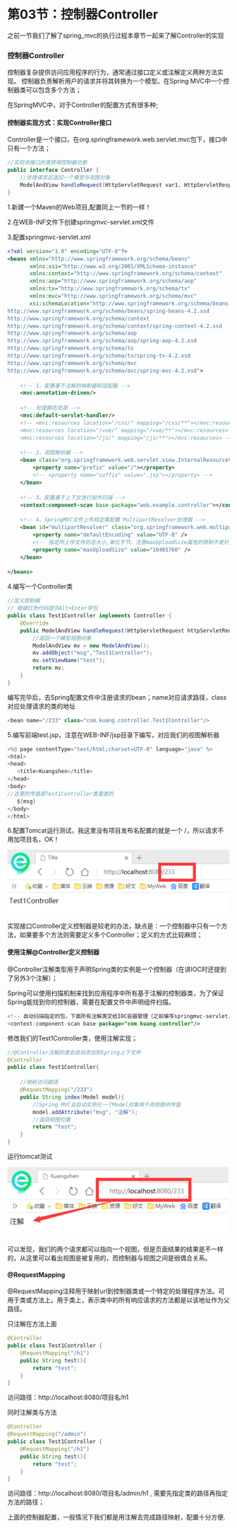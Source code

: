 # 第03节：控制器Controller
之前一节我们了解了spring_mvc的执行过程本章节一起来了解Controller的实现

### 控制器Controller
控制器复杂提供访问应用程序的行为，通常通过接口定义或注解定义两种方法实现。 控制器负责解析用户的请求并将其转换为一个模型。在Spring MVC中一个控制器类可以包含多个方法；

在SpringMVC中，对于Controller的配置方式有很多种;

#### 控制器实现方式：实现Controller接口
Controller是一个接口，在org.springframework.web.servlet.mvc包下，接口中只有一个方法；

``` java
//实现该接口的类获得控制器功能
public interface Controller {
    //处理请求且返回一个模型与视图对象
    ModelAndView handleRequest(HttpServletRequest var1, HttpServletResponse var2) throws Exception;
}
```

1.新建一个Maven的Web项目,配置同上一节的一样！

2.在WEB-INF文件下创建springmvc-servlet.xml文件

3.配置springmvc-servlet.xml

``` xml
<?xml version="1.0" encoding="UTF-8"?>
<beans xmlns="http://www.springframework.org/schema/beans"
       xmlns:xsi="http://www.w3.org/2001/XMLSchema-instance"
       xmlns:context="http://www.springframework.org/schema/context"
       xmlns:aop="http://www.springframework.org/schema/aop"
       xmlns:tx="http://www.springframework.org/schema/tx"
       xmlns:mvc="http://www.springframework.org/schema/mvc"
       xsi:schemaLocation="http://www.springframework.org/schema/beans
http://www.springframework.org/schema/beans/spring-beans-4.2.xsd
http://www.springframework.org/schema/context
http://www.springframework.org/schema/context/spring-context-4.2.xsd
http://www.springframework.org/schema/aop
http://www.springframework.org/schema/aop/spring-aop-4.2.xsd
http://www.springframework.org/schema/tx
http://www.springframework.org/schema/tx/spring-tx-4.2.xsd
http://www.springframework.org/schema/mvc
http://www.springframework.org/schema/mvc/spring-mvc-4.2.xsd">

    <!-- 1、配置基于注解的映射器和适配器 -->
    <mvc:annotation-driven/>

    <!-- 处理静态资源 -->
    <mvc:default-servlet-handler/>
    <!-- <mvc:resources location="/css/" mapping="/css/**"></mvc:resources>
    <mvc:resources location="/vue/" mapping="/vue/**"></mvc:resources>
    <mvc:resources location="/js/" mapping="/js/**"></mvc:resources> -->

    <!-- 2、视图解析器 -->
    <bean class="org.springframework.web.servlet.view.InternalResourceViewResolver">
        <property name="prefix" value="/"></property>
        <!-- <property name="suffix" value=".jsp"></property> -->
    </bean>

    <!-- 3、配置基于上下文进行组件扫描 -->
    <context:component-scan base-package="web.example.controller"></context:component-scan>

    <!-- 4、SpringMVC文件上传规定需配置 MultipartResolver处理器 -->
    <bean id="multipartResolver" class="org.springframework.web.multipart.commons.CommonsMultipartResolver">
        <property name="defaultEncoding" value="UTF-8" />
        <!-- 指定所上传文件的总大小,单位字节。注意maxUploadSize属性的限制不是针对单个文件，而是所有文件的容量之和 -->
        <property name="maxUploadSize" value="10485760" />
    </bean>

</beans>
```

4.编写一个Controller类


``` java
//定义控制器
// 根据红色代码提示Alt+Enter导包
public class Test1Controller implements Controller {
    @Override
    public ModelAndView handleRequest(HttpServletRequest httpServletRequest, HttpServletResponse httpServletResponse) throws Exception {
        //返回一个模型视图对象
        ModelAndView mv = new ModelAndView();
        mv.addObject("msg","Test1Controller");
        mv.setViewName("test");
        return mv;
    }
}
```

编写完毕后，去Spring配置文件中注册请求的bean；name对应请求路径，class对应处理请求的类的地址

``` java
<bean name="/233" class="com.kuang.controller.Test1Controller"/>
```

 5.编写前端test.jsp，注意在WEB-INF/jsp目录下编写，对应我们的视图解析器

 ``` java
<%@ page contentType="text/html;charset=UTF-8" language="java" %>
<html>
<head>
    <title>Kuangshen</title>
</head>
<body>
//这里的传值是Test1Controller类里面的
    ${msg}
</body>
</html>
 ```

6.配置Tomcat运行测试，我这里没有项目发布名配置的就是一个 /，所以请求不用加项目名，OK！

![images](./../images/1403_return2.png)

实现接口Controller定义控制器是较老的办法，缺点是：一个控制器中只有一个方法，如果要多个方法则需要定义多个Controller；定义的方式比较麻烦；

#### 使用注解@Controller定义控制器
@Controller注解类型用于声明Spring类的实例是一个控制器（在讲IOC时还提到了另外3个注解）；

Spring可以使用扫描机制来找到应用程序中所有基于注解的控制器类，为了保证Spring能找到你的控制器，需要在配置文件中声明组件扫描。

``` java
<!-- 自动扫描指定的包，下面所有注解类交给IOC容器管理（之前编写springmvc-servlet.xml模板的时候已经写扫描了） -->
<context:component-scan base-package="com.kuang.controller"/>
```

修改我们的Test1Controller类，使用注解实现；

``` java
//@Controller注解的类会自动添加到Spring上下文中
@Controller
public class Test1Controller{

    //映射访问路径
    @RequestMapping("/233")
    public String index(Model model){
        //Spring MVC会自动实例化一个Model对象用于向视图中传值
        model.addAttribute("msg", "注解");
        //返回视图位置
        return "test";
    }
}
```

运行tomcat测试

![images](./../images/1403_return.png)


可以发现，我们的两个请求都可以指向一个视图，但是页面结果的结果是不一样的，从这里可以看出视图是被复用的，而控制器与视图之间是弱偶合关系。

#### @RequestMapping
@RequestMapping注释用于映射url到控制器类或一个特定的处理程序方法。可用于类或方法上。用于类上，表示类中的所有响应请求的方法都是以该地址作为父路径。

只注解在方法上面

``` java
@Controller
public class Test1Controller {
    @RequestMapping("/h1")
    public String test(){
        return "test";
    }
}
```

访问路径：http://localhost:8080/项目名/h1

同时注解类与方法

``` java
@Controller
@RequestMapping("/admin")
public class Test1Controller {
    @RequestMapping("/h1")
    public String test(){
        return "test";
    }
}
```

访问路径：http://localhost:8080/项目名/admin/h1  , 需要先指定类的路径再指定方法的路径；


上面的控制器配置，一般情况下我们都是用注解去完成路径映射，配置十分方便.